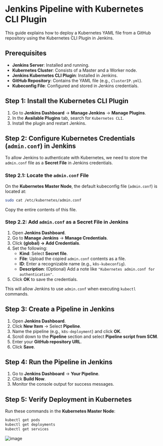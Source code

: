# Jenkins Pipeline with Kubernetes CLI Plugin

This guide explains how to deploy a Kubernetes YAML file from a GitHub repository using the Kubernetes CLI Plugin in Jenkins.

## Prerequisites
- **Jenkins Server**: Installed and running.
- **Kubernetes Cluster**: Consists of a Master and a Worker node.
- **Jenkins Kubernetes CLI Plugin**: Installed in Jenkins.
- **GitHub Repository**: Contains the YAML file (e.g., `ClusterIP.yml`).
- **Kubeconfig File**: Configured and stored in Jenkins credentials.

## Step 1: Install the Kubernetes CLI Plugin
1. Go to **Jenkins Dashboard** → **Manage Jenkins** → **Manage Plugins**.
2. In the **Available Plugins** tab, search for `Kubernetes CLI`.
3. Install the plugin and restart Jenkins.

## Step 2: Configure Kubernetes Credentials (`admin.conf`) in Jenkins  
To allow Jenkins to authenticate with Kubernetes, we need to store the `admin.conf` file as a **Secret File** in Jenkins credentials.

### **Step 2.1: Locate the `admin.conf` File**  
On the **Kubernetes Master Node**, the default kubeconfig file (`admin.conf`) is located at:  
```sh
sudo cat /etc/kubernetes/admin.conf
```
Copy the entire contents of this file.

### **Step 2.2: Add `admin.conf` as a Secret File in Jenkins**  
1. Open **Jenkins Dashboard**.  
2. Go to **Manage Jenkins** → **Manage Credentials**.  
3. Click **(global) → Add Credentials**.  
4. Set the following:  
   - **Kind**: Select **Secret file**.  
   - **File**: Upload the copied `admin.conf` contents as a file.  
   - **ID**: Enter a recognizable name (e.g., `k8s-kubeconfig`).  
   - **Description**: (Optional) Add a note like `"Kubernetes admin.conf for authentication"`.  
5. Click **OK** to save the credentials.

This will allow Jenkins to use `admin.conf` when executing `kubectl` commands.


## Step 3: Create a Pipeline in Jenkins
1. Open **Jenkins Dashboard**.
2. Click **New Item** → Select **Pipeline**.
3. Name the pipeline (e.g., `k8s-deployment`) and click **OK**.
4. Scroll down to the **Pipeline** section and select **Pipeline script from SCM**.
5. Enter your **GitHub repository URL**.
6. Click **Save**.

## Step 4: Run the Pipeline in Jenkins
1. Go to **Jenkins Dashboard** → **Your Pipeline**.
2. Click **Build Now**.
3. Monitor the console output for success messages.

## Step 5: Verify Deployment in Kubernetes
Run these commands in the **Kubernetes Master Node**:
```sh
kubectl get pods
kubectl get deployments
kubectl get services
```
![image](https://github.com/user-attachments/assets/6142b296-9437-44ca-9479-0c57660cdf2f)
